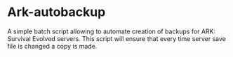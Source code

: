 # Ark-autobackup
A simple batch script allowing to automate creation of backups for ARK: Survival Evolved servers. This script will ensure that every time server save file is changed a copy is made.
